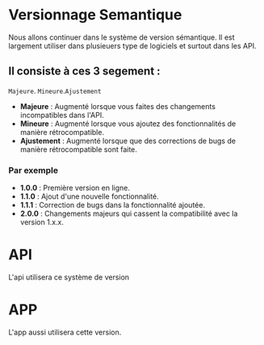 # Versionnage Semantique
Nous allons continuer dans le système de version sémantique. Il est largement utiliser dans plusieuers type de logiciels et surtout dans les API.
## Il consiste à ces 3 segement :

`Majeure`. `Mineure`.`Ajustement`

- **Majeure** : Augmenté lorsque vous faites des changements incompatibles dans l'API.
- **Mineure** : Augmenté lorsque vous ajoutez des fonctionnalités de manière rétrocompatible.
- **Ajustement** : Augmenté lorsque que des corrections de bugs de manière rétrocompatible sont faite.

### Par exemple
- **1.0.0** : Première version en ligne.
- **1.1.0** : Ajout d'une nouvelle fonctionnalité.
- **1.1.1** : Correction de bugs dans la fonctionnalité ajoutée.
- **2.0.0** : Changements majeurs qui cassent la compatibilité avec la version 1.x.x.

# API 
L'api utilisera ce système de version

# APP 
L'app aussi utilisera cette version.